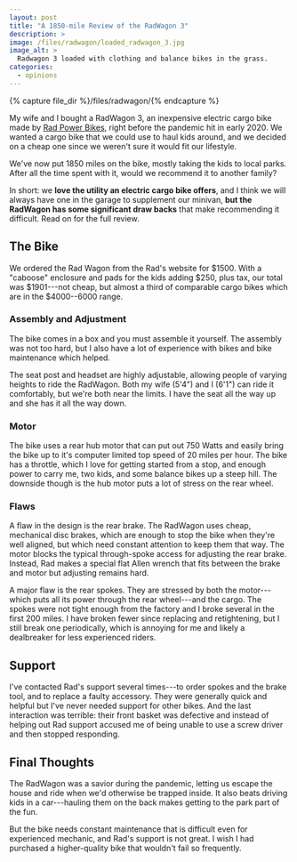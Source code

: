 ```yaml
---
layout: post
title: "A 1850-mile Review of the RadWagon 3"
description: >
image: /files/radwagon/loaded_radwagon_3.jpg
image_alt: >
  Radwagon 3 loaded with clothing and balance bikes in the grass.
categories:
  - opinions
---
```


{% capture file_dir %}/files/radwagon/{% endcapture %}

My wife and I bought a RadWagon 3, an inexpensive electric cargo bike made by
[Rad Power Bikes][rpb], right before the pandemic hit in early 2020. We wanted
a cargo bike that we could use to haul kids around, and we decided on a cheap
one since we weren't sure it would fit our lifestyle.

[rpb]: https://www.radpowerbikes.com

We've now put 1850 miles on the bike, mostly taking the kids to local parks.
After all the time spent with it, would we recommend it to another family?

In short: we **love the utility an electric cargo bike offers**, and I think
we will always have one in the garage to supplement our minivan, **but the
RadWagon has some significant draw backs** that make recommending it
difficult. Read on for the full review.

## The Bike

We ordered the Rad Wagon from the Rad's website for $1500. With a "caboose"
enclosure and pads for the kids adding $250, plus tax, our total was
$1901---not cheap, but almost a third of comparable cargo bikes which are in
the $4000--6000 range.

### Assembly and Adjustment

The bike comes in a box and you must assemble it yourself. The assembly was
not too hard, but I also have a lot of experience with bikes and bike
maintenance which helped.

The seat post and headset are highly adjustable, allowing people of varying
heights to ride the RadWagon. Both my wife (5'4") and I (6'1") can ride it
comfortably, but we're both near the limits. I have the seat all the way up
and she has it all the way down.

### Motor

The bike uses a rear hub motor that can put out 750 Watts and easily bring the
bike up to it's computer limited top speed of 20 miles per hour. The bike has
a throttle, which I love for getting started from a stop, and enough power to
carry me, two kids, and some balance bikes up a steep hill. The downside
though is the hub motor puts a lot of stress on the rear wheel.

### Flaws

A flaw in the design is the rear brake. The RadWagon uses cheap, mechanical
disc brakes, which are enough to stop the bike when they're well aligned, but
which need constant attention to keep them that way. The motor blocks the
typical through-spoke access for adjusting the rear brake. Instead, Rad makes
a special flat Allen wrench that fits between the brake and motor but
adjusting remains hard.

A major flaw is the rear spokes. They are stressed by both the motor---which
puts all its power through the rear wheel---and the cargo. The spokes were not
tight enough from the factory and I broke several in the first 200 miles. I
have broken fewer since replacing and retightening, but I still break one
periodically, which is annoying for me and likely a dealbreaker for less
experienced riders.

## Support

I've contacted Rad's support several times---to order spokes and the brake
tool, and to replace a faulty accessory. They were generally quick and helpful
but I've never needed support for other bikes. And the last interaction was
terrible: their front basket was defective and instead of helping out Rad
support accused me of being unable to use a screw driver and then stopped
responding.

## Final Thoughts

The RadWagon was a savior during the pandemic, letting us escape the house and
ride when we'd otherwise be trapped inside. It also beats driving kids in a
car---hauling them on the back makes getting to the park part of the fun.

But the bike needs constant maintenance that is difficult even for experienced
mechanic, and Rad's support is not great. I wish I had purchased a
higher-quality bike that wouldn't fail so frequently.
